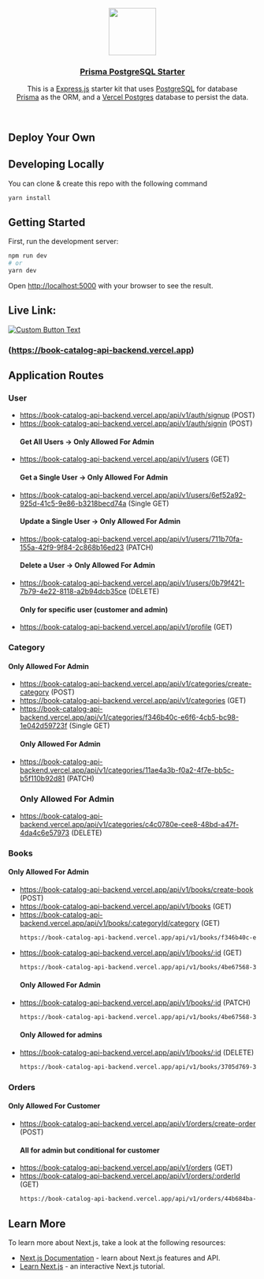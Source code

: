 <p align="center">
  <a href="https://nextjs-postgres-auth.vercel.app/">
    <img src="https://cdn.hashnode.com/res/hashnode/image/upload/v1638296063361/Ik3mn5a_WQ.png?w=1600&h=840&fit=crop&crop=entropy&auto=compress,format&format=webp" height="96">
    <h3 align="center">Prisma PostgreSQL Starter</h3>
  </a>
</p>

<p align="center">
This is a <a href="https://expressjs.com/">Express.js</a> starter kit that uses <a href="https://www.postgresql.org/">PostgreSQL</a> for database<br/>
<a href="https://www.prisma.io/">Prisma</a> as the ORM, and a <a href="https://vercel.com/postgres">Vercel Postgres</a> database to persist the data.</p>

<br/>

## Deploy Your Own

## Developing Locally

You can clone & create this repo with the following command

```bash
yarn install
```

## Getting Started

First, run the development server:

```bash
npm run dev
# or
yarn dev
```

Open [http://localhost:5000](http://localhost:5000) with your browser to see the result.

## Live Link:

[![Custom Button Text](https://vercel.com/button)](https://book-catalog-api-backend.vercel.app)

### (https://book-catalog-api-backend.vercel.app)

## Application Routes

### User

- https://book-catalog-api-backend.vercel.app/api/v1/auth/signup (POST)
- https://book-catalog-api-backend.vercel.app/api/v1/auth/signin (POST)
  #### Get All Users → Only Allowed For Admin
- https://book-catalog-api-backend.vercel.app/api/v1/users (GET)
  #### Get a Single User → Only Allowed For Admin
- https://book-catalog-api-backend.vercel.app/api/v1/users/6ef52a92-925d-41c5-9e86-b3218becd74a (Single GET)
  #### Update a Single User → Only Allowed For Admin
- https://book-catalog-api-backend.vercel.app/api/v1/users/711b70fa-155a-42f9-9f84-2c868b16ed23 (PATCH)
  #### Delete a User → Only Allowed For Admin
- https://book-catalog-api-backend.vercel.app/api/v1/users/0b79f421-7b79-4e22-8118-a2b94dcb35ce (DELETE)
  #### Only for specific user (customer and admin)
- https://book-catalog-api-backend.vercel.app/api/v1/profile (GET)

### Category

#### Only Allowed For Admin

- https://book-catalog-api-backend.vercel.app/api/v1/categories/create-category (POST)
- https://book-catalog-api-backend.vercel.app/api/v1/categories (GET)
- https://book-catalog-api-backend.vercel.app/api/v1/categories/f346b40c-e6f6-4cb5-bc98-1e042d59723f (Single GET)
  #### Only Allowed For Admin
- https://book-catalog-api-backend.vercel.app/api/v1/categories/11ae4a3b-f0a2-4f7e-bb5c-b5f110b92d81 (PATCH)
  ### Only Allowed For Admin
- https://book-catalog-api-backend.vercel.app/api/v1/categories/c4c0780e-cee8-48bd-a47f-4da4c6e57973 (DELETE)

### Books

#### Only Allowed For Admin

- https://book-catalog-api-backend.vercel.app/api/v1/books/create-book (POST)
- https://book-catalog-api-backend.vercel.app/api/v1/books (GET)
- https://book-catalog-api-backend.vercel.app/api/v1/books/:categoryId/category (GET)
  ```bash
  https://book-catalog-api-backend.vercel.app/api/v1/books/f346b40c-e6f6-4cb5-bc98-1e042d59723f/category
  ```
- https://book-catalog-api-backend.vercel.app/api/v1/books/:id (GET)
  ```bash
  https://book-catalog-api-backend.vercel.app/api/v1/books/4be67568-3e02-4031-a0e3-1a7c75bb946d
  ```
  #### Only Allowed For Admin
- https://book-catalog-api-backend.vercel.app/api/v1/books/:id (PATCH)
  ```bash
  https://book-catalog-api-backend.vercel.app/api/v1/books/4be67568-3e02-4031-a0e3-1a7c75bb946d
  ```
  #### Only Allowed for admins
- https://book-catalog-api-backend.vercel.app/api/v1/books/:id (DELETE)
  ```bash
  https://book-catalog-api-backend.vercel.app/api/v1/books/3705d769-3803-4693-8d34-b21eed770d48
  ```

### Orders

#### Only Allowed For Customer

- https://book-catalog-api-backend.vercel.app/api/v1/orders/create-order (POST)
  #### All for admin but conditional for customer
- https://book-catalog-api-backend.vercel.app/api/v1/orders (GET)
- https://book-catalog-api-backend.vercel.app/api/v1/orders/:orderId (GET)
  ```bash
  https://book-catalog-api-backend.vercel.app/api/v1/orders/44b684ba-2553-4769-828c-a1cfb80c233e
  ```

## Learn More

To learn more about Next.js, take a look at the following resources:

- [Next.js Documentation](https://nextjs.org/docs) - learn about Next.js features and API.
- [Learn Next.js](https://nextjs.org/learn) - an interactive Next.js tutorial.
